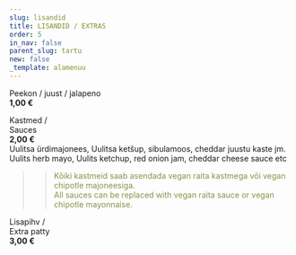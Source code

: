 ```yaml
---
slug: lisandid
title: LISANDID / EXTRAS
order: 5
in_nav: false
parent_slug: tartu
new: false
_template: alamenuu
---
```


<span class="spicy"></span>
Peekon / juust / jalapeno  
**1,00 €**

Kastmed /  
Sauces  
**2,00 €**  
<span class="koostis">Uulitsa ürdimajonees, Uulitsa ketšup,  sibulamoos, cheddar juustu kaste jm. Uulits herb mayo, Uulits ketchup, red onion jam, cheddar cheese sauce etc</span>

> > <span style="color: #839446;">Kõiki kastmeid saab asendada vegan raita kastmega või vegan chipotle majoneesiga.  
> > All sauces can be replaced with vegan raita sauce or vegan chipotle mayonnaise.</span>
> >
> > <span class="vege"></span><span class="vegan"></span>

Lisapihv /  
Extra patty  
**3,00 €**
